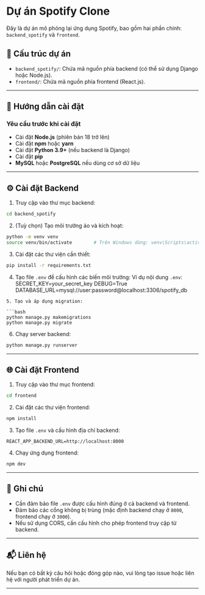 
# Dự án Spotify Clone
Đây là dự án mô phỏng lại ứng dụng Spotify, bao gồm hai phần chính: `backend_spotify` và `frontend`.
## 📁 Cấu trúc dự án
- `backend_spotify/`: Chứa mã nguồn phía backend (có thể sử dụng Django hoặc Node.js).
- `frontend/`: Chứa mã nguồn phía frontend (React.js).
---
## 🚀 Hướng dẫn cài đặt
### Yêu cầu trước khi cài đặt

- Cài đặt **Node.js** (phiên bản 18 trở lên)
- Cài đặt **npm** hoặc **yarn**
- Cài đặt **Python 3.9+** (nếu backend là Django)
- Cài đặt **pip**
- **MySQL** hoặc **PostgreSQL** nếu dùng cơ sở dữ liệu
---

## ⚙️ Cài đặt Backend

1. Truy cập vào thư mục backend:
```bash
cd backend_spotify
```
2. (Tuỳ chọn) Tạo môi trường ảo và kích hoạt:
```bash
python -m venv venv
source venv/bin/activate        # Trên Windows dùng: venv\Scripts\activate
```
3. Cài đặt các thư viện cần thiết:
```bash
pip install -r requirements.txt
```
4. Tạo file `.env` để cấu hình các biến môi trường:
Ví dụ nội dung `.env`:
SECRET_KEY=your_secret_key
DEBUG=True
DATABASE_URL=mysql://user:password@localhost:3306/spotify_db
```
5. Tạo và áp dụng migration:

```bash
python manage.py makemigrations
python manage.py migrate
```

6. Chạy server backend:

```bash
python manage.py runserver
```

---

## 🌐 Cài đặt Frontend
1. Truy cập vào thư mục frontend:
```bash
cd frontend
```
2. Cài đặt các thư viện frontend:

```bash
npm install
```

3. Tạo file `.env` và cấu hình địa chỉ backend:

```.env
REACT_APP_BACKEND_URL=http://localhost:8000
```

4. Chạy ứng dụng frontend:

```bash
npm dev
```

---


## 📝 Ghi chú

- Cần đảm bảo file `.env` được cấu hình đúng ở cả backend và frontend.
- Đảm bảo các cổng không bị trùng (mặc định backend chạy ở `8000`, frontend chạy ở `3000`).
- Nếu sử dụng CORS, cần cấu hình cho phép frontend truy cập từ backend.

---

## 📬 Liên hệ

Nếu bạn có bất kỳ câu hỏi hoặc đóng góp nào, vui lòng tạo issue hoặc liên hệ với người phát triển dự án.

---

